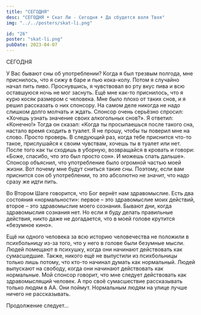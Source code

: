 ```yaml
---
title: "СЕГОДНЯ"
desc: "СЕГОДНЯ • Скат Ли - Сегодня • Да сбудется воля Твоя"
img: "../../posters/skat-li.png"

id: "26"
poster: "skat-li.png"
pubDate: 2023-04-07
---
```




СЕГОДНЯ

У Вас бывают сны об употреблении? Когда я был трезвым полгода, мне приснилось, что я сижу в баре и пью кока-колу. Потом я случайно начал пить пиво. Проснувшись, я чувствовал во рту вкус пива и всю оставшуюся ночь не мог заснуть. Ещё мне как-то приснилось, что я курю косяк размером с человека. Мне было плохо от таких снов, и я решил рассказать о них спонсору. На самом деле никогда не надо слишком долго молчать и ждать. Спонсор очень серьёзно спросил: «Хочешь узнать значение своих алкогольных снов?». Я ответил: «Конечно!» Тогда он сказал: «Когда ты просыпаешься после такого сна, настало время сходить в туалет. Я не прошу, чтобы ты поверил мне на слово. Просто проверь. В следующий раз, когда тебе приснится что-то такое, прислушайся к своим чувствам, хочешь ты в туалет или нет. После того как ты сходишь в уборную, возвращайся в кровать и говори: «Боже, спасибо, что это был просто сон». И можешь спать дальше». Спонсор объяснил, что употребление было огромной частью моей жизни. Вот почему мне будут сниться такие сны. Поэтому, если вам приснится сон об употреблении, то это абсолютно не значит, что надо сразу же идти пить.

Во Втором Шаге говорится, что Бог вернёт нам здравомыслие. Есть два состояния «нормальности»: первое – это здравомыслие моих действий, второе – это здравомыслие моего сознания. Бывают дни, когда здравомыслия сознания нет. Но если я буду делать правильные действия, никто даже не догадается, что в моей голове крутится «безумное кино».

Ещё ни одного человека за всю историю человечества не положили в психбольницу из-за того, что у него в голове были безумные мысли. Людей помещают в психушку, когда они начинают действовать как сумасшедшие. Также, никого ещё не выпустили из психбольницы только лишь потому, что кто-то начинал думать как нормальный. Людей выпускают на свободу, когда они начинают действовать как нормальные. Мой спонсор говорит, что мне следует действовать как здравомыслящий человек. А про своё сумасшествие рассказывать только людям в АА. Они поймут. Нормальным людям на улице лучше ничего не рассказывать.

Продолжение следует…




